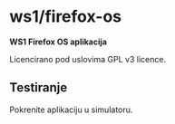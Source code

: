 # ws1/firefox-os

**WS1 Firefox OS aplikacija**

Licencirano pod uslovima GPL v3 licence.

## Testiranje

Pokrenite aplikaciju u simulatoru.